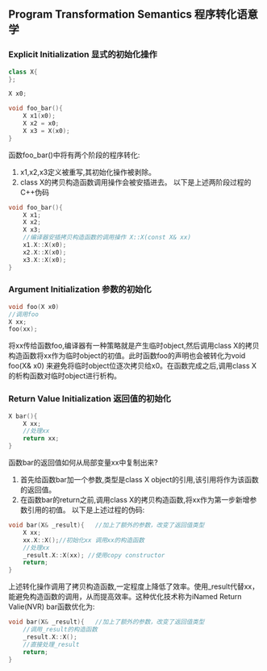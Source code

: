 ## Program Transformation Semantics 程序转化语意学

### Explicit Initialization 显式的初始化操作
```cpp
class X{    
};

X x0;

void foo_bar(){
    X x1(x0);
    X x2 = x0;
    X x3 = X(x0);
}
```
函数foo_bar()中将有两个阶段的程序转化:  
1. x1,x2,x3定义被重写,其初始化操作被剥除。
2. class X的拷贝构造函数调用操作会被安插进去。
以下是上述两阶段过程的C++伪码
```cpp
void foo_bar(){
    X x1;
    X x2;
    X x3;
    //编译器安插拷贝构造函数的调用操作 X::X(const X& xx)
    x1.X::X(x0);
    x2.X::X(x0);
    x3.X::X(x0);
}
```

### Argument Initialization 参数的初始化
```cpp
void foo(X x0)
//调用foo
X xx;
foo(xx);
```
将xx传给函数foo,编译器有一种策略就是产生临时object,然后调用class X的拷贝构造函数将xx作为临时object的初值。此时函数foo的声明也会被转化为void foo(X& x0)
来避免将临时object位逐次拷贝给x0。在函数完成之后,调用class X的析构函数对临时object进行析构。


### Return Value Initialization 返回值的初始化
```cpp
X bar(){
    X xx;
    //处理xx
    return xx;
}
```
函数bar的返回值如何从局部变量xx中复制出来?  
1. 首先给函数bar加一个参数,类型是class X object的引用,该引用将作为该函数的返回值。
2. 在函数bar的return之前,调用class X的拷贝构造函数,将xx作为第一步新增参数引用的初值。
以下是上述过程的伪码:
```cpp
void bar(X& _result){   //加上了额外的参数，改变了返回值类型
    X xx;
    xx.X::X();//初始化xx 调用xx的构造函数
    //处理xx
    _result.X::X(xx); //使用copy constructor
    return;
}
```
上述转化操作调用了拷贝构造函数,一定程度上降低了效率。使用_result代替xx，能避免构造函数的调用，从而提高效率。这种优化技术称为iNamed Return Valie(NVR)
bar函数优化为:
```cpp
void bar(X& _result){   //加上了额外的参数，改变了返回值类型
    //调用_result的构造函数
    _result.X::X();
    //直接处理_result
    return;
}
```



